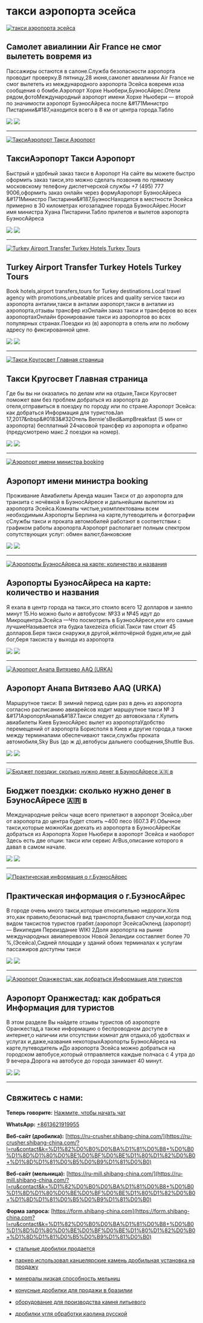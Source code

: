 # такси аэропорта эсейса

<a href="https://swt.shibang-china.com/?n=lxq&l=ru&img&k=%D1%82%D0%B0%D0%BA%D1%81%D0%B8+%D0%B0%D1%8D%D1%80%D0%BE%D0%BF%D0%BE%D1%80%D1%82%D0%B0+%D1%8D%D1%81%D0%B5%D0%B9%D1%81%D0%B0" target="_blank">![такси аэропорта эсейса](http://static.shibang-china.com/all-800x300/1127.jpg)</a>

## Самолет авиалинии Air France не смог вылететь вовремя из
Пассажиры остаются в салоне.Служба безопасности аэропорта проводит проверку.В пятницу,28 июня,самолет авиалинии Air France не смог вылететь из международного аэропорта Эсейса вовремя изза сообщения о бомбе.Аэропорт Хорхе Ньюбери,БуэносАйрес.Отели рядом,фотоМеждународный аэропорт имени Хорхе Ньюбери — второй по значимости аэропорт БуэносАйреса после &#171Министро Пистарини&#187,находится всего в 8 км от центра города.Табло


<a href="https://whatsapp.shibangsoft.com/WhatsApp.php" target="_blank" title="WhatsApp">![](http://static.shibang-china.com/icon/whatsapp.png)</a> <a href="https://swt.shibang-china.com/?n=lxq&l=ru&icon&k=%D1%82%D0%B0%D0%BA%D1%81%D0%B8+%D0%B0%D1%8D%D1%80%D0%BE%D0%BF%D0%BE%D1%80%D1%82%D0%B0+%D1%8D%D1%81%D0%B5%D0%B9%D1%81%D0%B0" target="_blank">![](http://static.shibang-china.com/icon/chat-ru.png)</a>

---

<a href="https://swt.shibang-china.com/?n=lxq&l=ru&img&k=%D1%82%D0%B0%D0%BA%D1%81%D0%B8+%D0%B0%D1%8D%D1%80%D0%BE%D0%BF%D0%BE%D1%80%D1%82%D0%B0+%D1%8D%D1%81%D0%B5%D0%B9%D1%81%D0%B0" target="_blank">![ТаксиАэропорт Такси Аэропорт](http://static.shibang-china.com/all-800x300/202.jpg)</a>

## ТаксиАэропорт Такси Аэропорт
Быстрый и удобный заказ такси в Аэропорт На сайте вы можете быстро оформить заказ такси,это можно сделать позвонив по прямому московскому телефону диспетчерской службы +7 (495) 777 9006,оформить заказ онлайн через формуАэропорт БуэносАйреса &#171Министро Пистарини&#187,БуэносНаходится в местности Эсейса примерно в 30 километрах югозападнее города БуэносАйрес.Носит имя министра Хуана Пистарини.Табло прилетов и вылетов аэропорта БуэносАйреса


<a href="https://whatsapp.shibangsoft.com/WhatsApp.php" target="_blank" title="WhatsApp">![](http://static.shibang-china.com/icon/whatsapp.png)</a> <a href="https://swt.shibang-china.com/?n=lxq&l=ru&icon&k=%D1%82%D0%B0%D0%BA%D1%81%D0%B8+%D0%B0%D1%8D%D1%80%D0%BE%D0%BF%D0%BE%D1%80%D1%82%D0%B0+%D1%8D%D1%81%D0%B5%D0%B9%D1%81%D0%B0" target="_blank">![](http://static.shibang-china.com/icon/chat-ru.png)</a>

---

<a href="https://swt.shibang-china.com/?n=lxq&l=ru&img&k=%D1%82%D0%B0%D0%BA%D1%81%D0%B8+%D0%B0%D1%8D%D1%80%D0%BE%D0%BF%D0%BE%D1%80%D1%82%D0%B0+%D1%8D%D1%81%D0%B5%D0%B9%D1%81%D0%B0" target="_blank">![Turkey Airport Transfer Turkey Hotels Turkey Tours](http://static.shibang-china.com/all-800x300/1109.jpg)</a>

## Turkey Airport Transfer Turkey Hotels Turkey Tours
Book hotels,airport transfers,tours for Turkey destinations.Local travel agency with promotions,unbeatable prices and quality service такси из аэропорта анталии,такси в анталии аэропорт,такси в анталии из аэропорта,отзывы трансфер изОнлайн заказ такси и трансферов во всех аэропортахОнлайн бронирование такси из аэропортов во всех популярных странах.Поездки из (в) аэропорта в отель или по любому адресу по фиксированной цене.


<a href="https://whatsapp.shibangsoft.com/WhatsApp.php" target="_blank" title="WhatsApp">![](http://static.shibang-china.com/icon/whatsapp.png)</a> <a href="https://swt.shibang-china.com/?n=lxq&l=ru&icon&k=%D1%82%D0%B0%D0%BA%D1%81%D0%B8+%D0%B0%D1%8D%D1%80%D0%BE%D0%BF%D0%BE%D1%80%D1%82%D0%B0+%D1%8D%D1%81%D0%B5%D0%B9%D1%81%D0%B0" target="_blank">![](http://static.shibang-china.com/icon/chat-ru.png)</a>

---

<a href="https://swt.shibang-china.com/?n=lxq&l=ru&img&k=%D1%82%D0%B0%D0%BA%D1%81%D0%B8+%D0%B0%D1%8D%D1%80%D0%BE%D0%BF%D0%BE%D1%80%D1%82%D0%B0+%D1%8D%D1%81%D0%B5%D0%B9%D1%81%D0%B0" target="_blank">![Такси Кругосвет Главная страница](http://static.shibang-china.com/all-800x300/8.jpg)</a>

## Такси Кругосвет Главная страница
Где бы вы ни оказались по делам или на отдыхе,Такси Кругосвет поможет вам без проблем добраться из аэропорта до отеля,отправиться в поездку по городу или по стране.Аэропорт Эсейса: как добраться Информация для туристовJan 17,2017&nbsp&#0183&#32Отель Bernie'sBed&ampBreakfast (5 мин от аэропорта) бесплатный 24часовой трансфер из аэропорта и обратно (предусмотрено макс.2 поездки на номер).


<a href="https://whatsapp.shibangsoft.com/WhatsApp.php" target="_blank" title="WhatsApp">![](http://static.shibang-china.com/icon/whatsapp.png)</a> <a href="https://swt.shibang-china.com/?n=lxq&l=ru&icon&k=%D1%82%D0%B0%D0%BA%D1%81%D0%B8+%D0%B0%D1%8D%D1%80%D0%BE%D0%BF%D0%BE%D1%80%D1%82%D0%B0+%D1%8D%D1%81%D0%B5%D0%B9%D1%81%D0%B0" target="_blank">![](http://static.shibang-china.com/icon/chat-ru.png)</a>

---

<a href="https://swt.shibang-china.com/?n=lxq&l=ru&img&k=%D1%82%D0%B0%D0%BA%D1%81%D0%B8+%D0%B0%D1%8D%D1%80%D0%BE%D0%BF%D0%BE%D1%80%D1%82%D0%B0+%D1%8D%D1%81%D0%B5%D0%B9%D1%81%D0%B0" target="_blank">![Аэропорт имени министра booking](http://static.shibang-china.com/all-800x300/3.jpg)</a>

## Аэропорт имени министра booking
Проживание Авиабилеты Аренда машин Такси от до аэропорта для транзита с ночёвкой в БуэносАйресе и дальнейшим вылетом из аэропорта Эсейса.Комнаты чистые,укомплектованы всем необходимым.Аэропорты Берлина на карте,путеводитель и фотографии сСлужбы такси и проката автомобилей работают в соответствии с графиком работы аэропорта.Аэропорт располагает полным спектром сопутствующих услуг: обмен валют,банковские


<a href="https://whatsapp.shibangsoft.com/WhatsApp.php" target="_blank" title="WhatsApp">![](http://static.shibang-china.com/icon/whatsapp.png)</a> <a href="https://swt.shibang-china.com/?n=lxq&l=ru&icon&k=%D1%82%D0%B0%D0%BA%D1%81%D0%B8+%D0%B0%D1%8D%D1%80%D0%BE%D0%BF%D0%BE%D1%80%D1%82%D0%B0+%D1%8D%D1%81%D0%B5%D0%B9%D1%81%D0%B0" target="_blank">![](http://static.shibang-china.com/icon/chat-ru.png)</a>

---

<a href="https://swt.shibang-china.com/?n=lxq&l=ru&img&k=%D1%82%D0%B0%D0%BA%D1%81%D0%B8+%D0%B0%D1%8D%D1%80%D0%BE%D0%BF%D0%BE%D1%80%D1%82%D0%B0+%D1%8D%D1%81%D0%B5%D0%B9%D1%81%D0%B0" target="_blank">![Аэропорты БуэносАйреса на карте: количество и названия](http://static.shibang-china.com/all-800x300/794.jpg)</a>

## Аэропорты БуэносАйреса на карте: количество и названия
Я ехала в центр города на такси,это стоило всего 12 долларов и заняло минут 15.Но можно было и автобусом: №33 и №45 идут до Микроцентра.Эсейса —Что посмотреть в БуэносАйресе,или его самые лучшиеНазывается эта будка taxezeiza oficial.Такси там стоит 45 долларов.Беря такси снаружи,в другой,жёлточёрной будке,или,не дай бог,беря таксиста у выхода из аэропорта


<a href="https://whatsapp.shibangsoft.com/WhatsApp.php" target="_blank" title="WhatsApp">![](http://static.shibang-china.com/icon/whatsapp.png)</a> <a href="https://swt.shibang-china.com/?n=lxq&l=ru&icon&k=%D1%82%D0%B0%D0%BA%D1%81%D0%B8+%D0%B0%D1%8D%D1%80%D0%BE%D0%BF%D0%BE%D1%80%D1%82%D0%B0+%D1%8D%D1%81%D0%B5%D0%B9%D1%81%D0%B0" target="_blank">![](http://static.shibang-china.com/icon/chat-ru.png)</a>

---

<a href="https://swt.shibang-china.com/?n=lxq&l=ru&img&k=%D1%82%D0%B0%D0%BA%D1%81%D0%B8+%D0%B0%D1%8D%D1%80%D0%BE%D0%BF%D0%BE%D1%80%D1%82%D0%B0+%D1%8D%D1%81%D0%B5%D0%B9%D1%81%D0%B0" target="_blank">![Аэропорт Анапа Витязево AAQ (URKA)](http://static.shibang-china.com/all-800x300/1352.jpg)</a>

## Аэропорт Анапа Витязево AAQ (URKA)
Маршрутное такси: В зимний период один раз в день из аэропорта согласно расписанию авиарейсов ходит маршрутное такси № 3 &#171АэропортАнапа&#187.Такси следует до автовокзала г.Купить авиабилеты Киев БуэносАйрес вылет из аэропортаУдобство перемещений от аэропорта Борисполя в Киев и другие города,а также между терминалами обеспечивают такси,службы проката автомобиля,Sky Bus (до ж д),автобусы дальнего сообщения,Shuttle Bus.


<a href="https://whatsapp.shibangsoft.com/WhatsApp.php" target="_blank" title="WhatsApp">![](http://static.shibang-china.com/icon/whatsapp.png)</a> <a href="https://swt.shibang-china.com/?n=lxq&l=ru&icon&k=%D1%82%D0%B0%D0%BA%D1%81%D0%B8+%D0%B0%D1%8D%D1%80%D0%BE%D0%BF%D0%BE%D1%80%D1%82%D0%B0+%D1%8D%D1%81%D0%B5%D0%B9%D1%81%D0%B0" target="_blank">![](http://static.shibang-china.com/icon/chat-ru.png)</a>

---

<a href="https://swt.shibang-china.com/?n=lxq&l=ru&img&k=%D1%82%D0%B0%D0%BA%D1%81%D0%B8+%D0%B0%D1%8D%D1%80%D0%BE%D0%BF%D0%BE%D1%80%D1%82%D0%B0+%D1%8D%D1%81%D0%B5%D0%B9%D1%81%D0%B0" target="_blank">![Бюджет поездки: сколько нужно денег в БэуносАйресе 🇦🇷 в](http://static.shibang-china.com/all-800x300/1305.jpg)</a>

## Бюджет поездки: сколько нужно денег в БэуносАйресе 🇦🇷 в
Международные рейсы чаще всего прилетают в аэропорт Эсейса,uber от аэропорта до центра будет стоить ~400 песо (607.3 ₽).Обычное такси,которые можноКак доехать из аэропорта в БуэносАйресКак добраться из Аэропорта Хорхе Ньюбери в аэропорт Эсейса и наоборот Здесь есть две опции: такси или сервис ArBus,описание которого я давал в самом начале.


<a href="https://whatsapp.shibangsoft.com/WhatsApp.php" target="_blank" title="WhatsApp">![](http://static.shibang-china.com/icon/whatsapp.png)</a> <a href="https://swt.shibang-china.com/?n=lxq&l=ru&icon&k=%D1%82%D0%B0%D0%BA%D1%81%D0%B8+%D0%B0%D1%8D%D1%80%D0%BE%D0%BF%D0%BE%D1%80%D1%82%D0%B0+%D1%8D%D1%81%D0%B5%D0%B9%D1%81%D0%B0" target="_blank">![](http://static.shibang-china.com/icon/chat-ru.png)</a>

---

<a href="https://swt.shibang-china.com/?n=lxq&l=ru&img&k=%D1%82%D0%B0%D0%BA%D1%81%D0%B8+%D0%B0%D1%8D%D1%80%D0%BE%D0%BF%D0%BE%D1%80%D1%82%D0%B0+%D1%8D%D1%81%D0%B5%D0%B9%D1%81%D0%B0" target="_blank">![Практическая информация о г.БуэносАйрес](http://static.shibang-china.com/all-800x300/211.jpg)</a>

## Практическая информация о г.БуэносАйрес
В городе очень много такси,которые относительно недороги.Хотя это,как правило,безопасный вид транспорта,бывают случаи,когда под видом таксистов туристов грабят.(аэропорт ЭсейсаОкленд (аэропорт) — Википедия Переиздание WIKI 2Доля аэропорта на рынке международных авиаперевозок Новой Зеландии составляет более 70 %,(Эсейса),Сидней площади у зданий обоих терминалах к услугам пассажиров доступны такси


<a href="https://whatsapp.shibangsoft.com/WhatsApp.php" target="_blank" title="WhatsApp">![](http://static.shibang-china.com/icon/whatsapp.png)</a> <a href="https://swt.shibang-china.com/?n=lxq&l=ru&icon&k=%D1%82%D0%B0%D0%BA%D1%81%D0%B8+%D0%B0%D1%8D%D1%80%D0%BE%D0%BF%D0%BE%D1%80%D1%82%D0%B0+%D1%8D%D1%81%D0%B5%D0%B9%D1%81%D0%B0" target="_blank">![](http://static.shibang-china.com/icon/chat-ru.png)</a>

---

<a href="https://swt.shibang-china.com/?n=lxq&l=ru&img&k=%D1%82%D0%B0%D0%BA%D1%81%D0%B8+%D0%B0%D1%8D%D1%80%D0%BE%D0%BF%D0%BE%D1%80%D1%82%D0%B0+%D1%8D%D1%81%D0%B5%D0%B9%D1%81%D0%B0" target="_blank">![Аэропорт Оранжестад: как добраться Информация для туристов](http://static.shibang-china.com/all-800x300/784.jpg)</a>

## Аэропорт Оранжестад: как добраться Информация для туристов
В этом разделе Вы найдете отзывы туристов об аэропорте Оранжестад,а также информацию о беспроводном доступе в интернет,о наличии или отсутствии комнат для отдыха,об удобствах и услугах и,даже,названия некоторыхАэропорты БуэносАйреса на карте,путеводитель иДо аэропорта Эсейса можно добраться на городском автобусе,который отправляется каждые полчаса с 4 утра до 9 вечера.Дорога на автобусе до города занимает 40 минут.


<a href="https://whatsapp.shibangsoft.com/WhatsApp.php" target="_blank" title="WhatsApp">![](http://static.shibang-china.com/icon/whatsapp.png)</a> <a href="https://swt.shibang-china.com/?l=ru&icon&k=%D1%82%D0%B0%D0%BA%D1%81%D0%B8+%D0%B0%D1%8D%D1%80%D0%BE%D0%BF%D0%BE%D1%80%D1%82%D0%B0+%D1%8D%D1%81%D0%B5%D0%B9%D1%81%D0%B0" target="_blank">![](http://static.shibang-china.com/icon/chat-ru.png)</a>

---
## Свяжитесь с нами:

**Теперь говорите:** [Нажмите, чтобы начать чат](https://swt.shibang-china.com?l=ru&contact&k=%D1%82%D0%B0%D0%BA%D1%81%D0%B8+%D0%B0%D1%8D%D1%80%D0%BE%D0%BF%D0%BE%D1%80%D1%82%D0%B0+%D1%8D%D1%81%D0%B5%D0%B9%D1%81%D0%B0)

**WhatsApp:**  [+8613621919955](https://whatsapp.shibangsoft.com/WhatsApp.php)

**Веб-сайт (дробилка):** [https://ru-crusher.shibang-china.com/](https://ru-crusher.shibang-china.com/?l=ru&contact&k=%D1%82%D0%B0%D0%BA%D1%81%D0%B8+%D0%B0%D1%8D%D1%80%D0%BE%D0%BF%D0%BE%D1%80%D1%82%D0%B0+%D1%8D%D1%81%D0%B5%D0%B9%D1%81%D0%B0)

**Веб-сайт (мельница):** [https://ru-mill.shibang-china.com/](https://ru-mill.shibang-china.com/?l=ru&contact&k=%D1%82%D0%B0%D0%BA%D1%81%D0%B8+%D0%B0%D1%8D%D1%80%D0%BE%D0%BF%D0%BE%D1%80%D1%82%D0%B0+%D1%8D%D1%81%D0%B5%D0%B9%D1%81%D0%B0)

**Форма запроса:** [https://form.shibang-china.com](https://form.shibang-china.com?l=ru&contact&k=%D1%82%D0%B0%D0%BA%D1%81%D0%B8+%D0%B0%D1%8D%D1%80%D0%BE%D0%BF%D0%BE%D1%80%D1%82%D0%B0+%D1%8D%D1%81%D0%B5%D0%B9%D1%81%D0%B0)

* [стальные дробилки продается](../51/%D1%81%D1%82%D0%B0%D0%BB%D1%8C%D0%BD%D1%8B%D0%B5%20%D0%B4%D1%80%D0%BE%D0%B1%D0%B8%D0%BB%D0%BA%D0%B8%20%D0%BF%D1%80%D0%BE%D0%B4%D0%B0%D0%B5%D1%82%D1%81%D1%8F.md)

* [паркер использовал канцелярские камень дробильная установка на продажу](../57/%D0%BF%D0%B0%D1%80%D0%BA%D0%B5%D1%80%20%D0%B8%D1%81%D0%BF%D0%BE%D0%BB%D1%8C%D0%B7%D0%BE%D0%B2%D0%B0%D0%BB%20%D0%BA%D0%B0%D0%BD%D1%86%D0%B5%D0%BB%D1%8F%D1%80%D1%81%D0%BA%D0%B8%D0%B5%20%D0%BA%D0%B0%D0%BC%D0%B5%D0%BD%D1%8C%20%D0%B4%D1%80%D0%BE%D0%B1%D0%B8%D0%BB%D1%8C%D0%BD%D0%B0%D1%8F%20%D1%83%D1%81%D1%82%D0%B0%D0%BD%D0%BE%D0%B2%D0%BA%D0%B0%20%D0%BD%D0%B0%20%D0%BF%D1%80%D0%BE%D0%B4%D0%B0%D0%B6%D1%83.md)

* [минералы низкая способность мельниц](../52/%D0%BC%D0%B8%D0%BD%D0%B5%D1%80%D0%B0%D0%BB%D1%8B%20%D0%BD%D0%B8%D0%B7%D0%BA%D0%B0%D1%8F%20%D1%81%D0%BF%D0%BE%D1%81%D0%BE%D0%B1%D0%BD%D0%BE%D1%81%D1%82%D1%8C%20%D0%BC%D0%B5%D0%BB%D1%8C%D0%BD%D0%B8%D1%86.md)

* [конусные дробилки для продажи в бразилии](../56/%D0%BA%D0%BE%D0%BD%D1%83%D1%81%D0%BD%D1%8B%D0%B5%20%D0%B4%D1%80%D0%BE%D0%B1%D0%B8%D0%BB%D0%BA%D0%B8%20%D0%B4%D0%BB%D1%8F%20%D0%BF%D1%80%D0%BE%D0%B4%D0%B0%D0%B6%D0%B8%20%D0%B2%20%D0%B1%D1%80%D0%B0%D0%B7%D0%B8%D0%BB%D0%B8%D0%B8.md)

* [оборудование для производства камня литьевого](../60/%D0%BE%D0%B1%D0%BE%D1%80%D1%83%D0%B4%D0%BE%D0%B2%D0%B0%D0%BD%D0%B8%D0%B5%20%D0%B4%D0%BB%D1%8F%20%D0%BF%D1%80%D0%BE%D0%B8%D0%B7%D0%B2%D0%BE%D0%B4%D1%81%D1%82%D0%B2%D0%B0%20%D0%BA%D0%B0%D0%BC%D0%BD%D1%8F%20%D0%BB%D0%B8%D1%82%D1%8C%D0%B5%D0%B2%D0%BE%D0%B3%D0%BE.md)

* [дробилки угля обработки каолина русской](../58/%D0%B4%D1%80%D0%BE%D0%B1%D0%B8%D0%BB%D0%BA%D0%B8%20%D1%83%D0%B3%D0%BB%D1%8F%20%D0%BE%D0%B1%D1%80%D0%B0%D0%B1%D0%BE%D1%82%D0%BA%D0%B8%20%D0%BA%D0%B0%D0%BE%D0%BB%D0%B8%D0%BD%D0%B0%20%D1%80%D1%83%D1%81%D1%81%D0%BA%D0%BE%D0%B9.md)